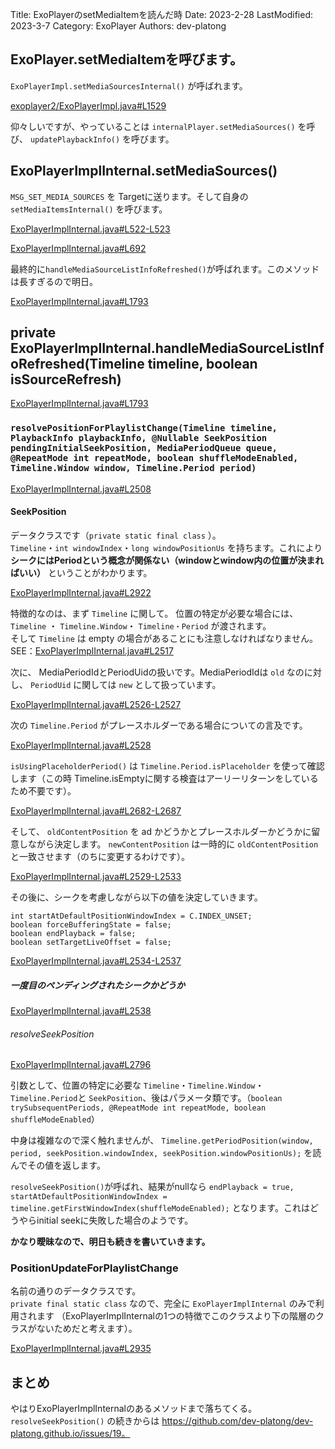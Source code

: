Title: ExoPlayerのsetMediaItemを読んだ時
Date: 2023-2-28
LastModified: 2023-3-7
Category: ExoPlayer
Authors: dev-platong

## ExoPlayer.setMediaItemを呼びます。

`ExoPlayerImpl.setMediaSourcesInternal()` が呼ばれます。

[exoplayer2/ExoPlayerImpl.java#L1529](https://github.com/google/ExoPlayer/blob/r2.16.1/library/core/src/main/java/com/google/android/exoplayer2/ExoPlayerImpl.java#L1529)

仰々しいですが、やっていることは `internalPlayer.setMediaSources()` を呼び、 `updatePlaybackInfo()` を呼びます。

## ExoPlayerImplInternal.setMediaSources()

`MSG_SET_MEDIA_SOURCES` を Targetに送ります。そして自身の `setMediaItemsInternal()` を呼びます。

[ExoPlayerImplInternal.java#L522-L523](https://github.com/google/ExoPlayer/blob/r2.16.1/library/core/src/main/java/com/google/android/exoplayer2/ExoPlayerImplInternal.java#L522-L523)

[ExoPlayerImplInternal.java#L692](https://github.com/google/ExoPlayer/blob/029a2b27cbdc27cf9d51d4a73ebeb503968849f6/library/core/src/main/java/com/google/android/exoplayer2/ExoPlayerImplInternal.java#L692)

最終的に`handleMediaSourceListInfoRefreshed()`が呼ばれます。このメソッドは長すぎるので明日。

[ExoPlayerImplInternal.java#L1793](https://github.com/google/ExoPlayer/blob/029a2b27cbdc27cf9d51d4a73ebeb503968849f6/library/core/src/main/java/com/google/android/exoplayer2/ExoPlayerImplInternal.java#L1793)

## private ExoPlayerImplInternal.handleMediaSourceListInfoRefreshed(Timeline timeline, boolean isSourceRefresh)

[ExoPlayerImplInternal.java#L1793](https://github.com/google/ExoPlayer/blob/r2.16.1/library/core/src/main/java/com/google/android/exoplayer2/ExoPlayerImplInternal.java#L1793)

### `resolvePositionForPlaylistChange(Timeline timeline, PlaybackInfo playbackInfo, @Nullable SeekPosition pendingInitialSeekPosition, MediaPeriodQueue queue, @RepeatMode int repeatMode, boolean shuffleModeEnabled, Timeline.Window window, Timeline.Period period)` 

[ExoPlayerImplInternal.java#L2508](https://github.com/google/ExoPlayer/blob/r2.16.1/library/core/src/main/java/com/google/android/exoplayer2/ExoPlayerImplInternal.java#L2508)

#### SeekPosition

データクラスです（`private static final class` ）。  
 `Timeline`・`int windowIndex`・`long windowPositionUs` を持ちます。これにより **シークにはPeriodという概念が関係ない（windowとwindow内の位置が決まればいい）** ということがわかります。

[ExoPlayerImplInternal.java#L2922](https://github.com/google/ExoPlayer/blob/029a2b27cbdc27cf9d51d4a73ebeb503968849f6/library/core/src/main/java/com/google/android/exoplayer2/ExoPlayerImplInternal.java#L2922)

特徴的なのは、まず `Timeline` に関して。 位置の特定が必要な場合には、 `Timeline` ・ `Timeline.Window`・ `Timeline・Period` が渡されます。  
そして `Timeline` は empty の場合があることにも注意しなければなりません。SEE：[ExoPlayerImplInternal.java#L2517](https://github.com/google/ExoPlayer/blob/r2.16.1/library/core/src/main/java/com/google/android/exoplayer2/ExoPlayerImplInternal.java#L2517)

次に、 MediaPeriodIdとPeriodUidの扱いです。MediaPeriodIdは `old` なのに対し、 `PeriodUid` に関しては `new` として扱っています。

[ExoPlayerImplInternal.java#L2526-L2527](https://github.com/google/ExoPlayer/blob/r2.16.1/library/core/src/main/java/com/google/android/exoplayer2/ExoPlayerImplInternal.java#L2526-L2527)

次の `Timeline.Period` がプレースホルダーである場合についての言及です。

[ExoPlayerImplInternal.java#L2528](https://github.com/google/ExoPlayer/blob/r2.16.1/library/core/src/main/java/com/google/android/exoplayer2/ExoPlayerImplInternal.java#L2528)

`isUsingPlaceholderPeriod()` は `Timeline.Period.isPlaceholder` を使って確認します（この時 Timeline.isEmptyに関する検査はアーリーリターンをしているため不要です）。

[ExoPlayerImplInternal.java#L2682-L2687](https://github.com/google/ExoPlayer/blob/r2.16.1/library/core/src/main/java/com/google/android/exoplayer2/ExoPlayerImplInternal.java#L2682-L2687)

そして、 `oldContentPosition` を ad かどうかとプレースホルダーかどうかに留意しながら決定します。 `newContentPosition` は一時的に `oldContentPosition` と一致させます（のちに変更するわけです）。

[ExoPlayerImplInternal.java#L2529-L2533](https://github.com/google/ExoPlayer/blob/r2.16.1/library/core/src/main/java/com/google/android/exoplayer2/ExoPlayerImplInternal.java#L2529-L2533)

その後に、シークを考慮しながら以下の値を決定していきます。

```
int startAtDefaultPositionWindowIndex = C.INDEX_UNSET;
boolean forceBufferingState = false;
boolean endPlayback = false;
boolean setTargetLiveOffset = false;
```
[ExoPlayerImplInternal.java#L2534-L2537](https://github.com/google/ExoPlayer/blob/029a2b27cbdc27cf9d51d4a73ebeb503968849f6/library/core/src/main/java/com/google/android/exoplayer2/ExoPlayerImplInternal.java#L2534-L2537)

##### 一度目のペンディングされたシークかどうか

[ExoPlayerImplInternal.java#L2538](https://github.com/google/ExoPlayer/blob/029a2b27cbdc27cf9d51d4a73ebeb503968849f6/library/core/src/main/java/com/google/android/exoplayer2/ExoPlayerImplInternal.java#L2538)

###### resolveSeekPosition

[ExoPlayerImplInternal.java#L2796](https://github.com/google/ExoPlayer/blob/029a2b27cbdc27cf9d51d4a73ebeb503968849f6/library/core/src/main/java/com/google/android/exoplayer2/ExoPlayerImplInternal.java#L2796)

引数として、位置の特定に必要な `Timeline`・`Timeline.Window`・`Timeline.Period`と `SeekPosition`、後はパラメータ類です。（`boolean trySubsequentPeriods, @RepeatMode int repeatMode, boolean shuffleModeEnabled`）

中身は複雑なので深く触れませんが、 `Timeline.getPeriodPosition(window, period, seekPosition.windowIndex, seekPosition.windowPositionUs);` を読んでその値を返します。

`resolveSeekPosition()`が呼ばれ、結果がnullなら `endPlayback = true, startAtDefaultPositionWindowIndex = timeline.getFirstWindowIndex(shuffleModeEnabled);` となります。これはどうやらinitial seekに失敗した場合のようです。  

**かなり曖昧なので、明日も続きを書いていきます。**

### PositionUpdateForPlaylistChange

名前の通りのデータクラスです。  
`private final static class` なので、完全に `ExoPlayerImplInternal` のみで利用されます （ExoPlayerImplInternalの1つの特徴でこのクラスより下の階層のクラスがないためだと考えます）。

[ExoPlayerImplInternal.java#L2935](https://github.com/google/ExoPlayer/blob/r2.16.1/library/core/src/main/java/com/google/android/exoplayer2/ExoPlayerImplInternal.java#L2935)

## まとめ

やはりExoPlayerImplInternalのあるメソッドまで落ちてくる。 `resolveSeekPosition()` の続きからは https://github.com/dev-platong/dev-platong.github.io/issues/19。